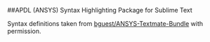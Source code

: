 ##APDL (ANSYS) Syntax Highlighting Package for Sublime Text

Syntax definitions taken from [bguest/ANSYS-Textmate-Bundle][ATB] with permission.

[ATB]: https://github.com/bguest/ANSYS-Textmate-Bundle